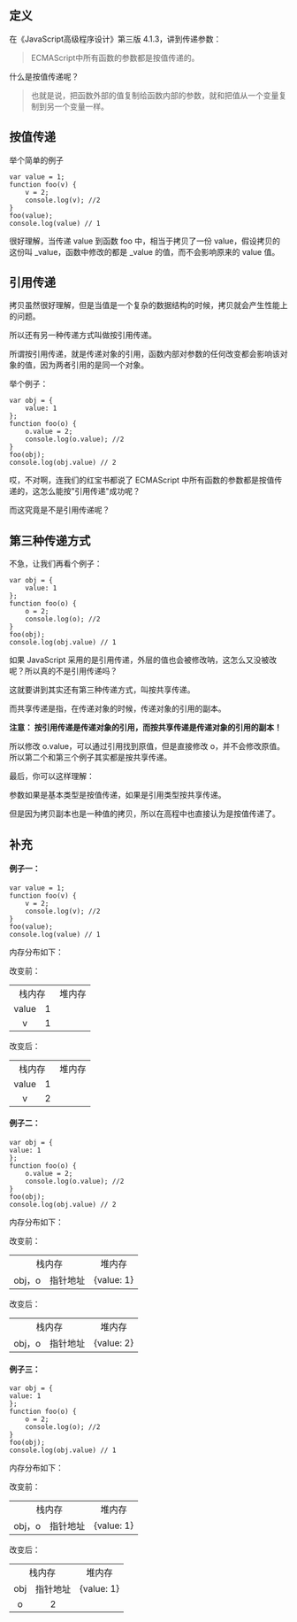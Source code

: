 **定义**
--- 
在《JavaScript高级程序设计》第三版 4.1.3，讲到传递参数：
> ECMAScript中所有函数的参数都是按值传递的。

什么是按值传递呢？
> 也就是说，把函数外部的值复制给函数内部的参数，就和把值从一个变量复制到另一个变量一样。

**按值传递**
--- 
举个简单的例子
```
var value = 1;
function foo(v) {
    v = 2;
    console.log(v); //2
}
foo(value);
console.log(value) // 1
```
很好理解，当传递 value 到函数 foo 中，相当于拷贝了一份 value，假设拷贝的这份叫 _value，函数中修改的都是 _value 的值，而不会影响原来的 value 值。

**引用传递**
---
拷贝虽然很好理解，但是当值是一个复杂的数据结构的时候，拷贝就会产生性能上的问题。

所以还有另一种传递方式叫做按引用传递。

所谓按引用传递，就是传递对象的引用，函数内部对参数的任何改变都会影响该对象的值，因为两者引用的是同一个对象。

举个例子：

```
var obj = {
    value: 1
};
function foo(o) {
    o.value = 2;
    console.log(o.value); //2
}
foo(obj);
console.log(obj.value) // 2
```

哎，不对啊，连我们的红宝书都说了 ECMAScript 中所有函数的参数都是按值传递的，这怎么能按"引用传递"成功呢？

而这究竟是不是引用传递呢？

**第三种传递方式**
---
不急，让我们再看个例子：

```
var obj = {
    value: 1
};
function foo(o) {
    o = 2;
    console.log(o); //2
}
foo(obj);
console.log(obj.value) // 1
```
如果 JavaScript 采用的是引用传递，外层的值也会被修改呐，这怎么又没被改呢？所以真的不是引用传递吗？

这就要讲到其实还有第三种传递方式，叫按共享传递。

而共享传递是指，在传递对象的时候，传递对象的引用的副本。

**注意： 按引用传递是传递对象的引用，而按共享传递是传递对象的引用的副本！**

所以修改 o.value，可以通过引用找到原值，但是直接修改 o，并不会修改原值。所以第二个和第三个例子其实都是按共享传递。

最后，你可以这样理解：

参数如果是基本类型是按值传递，如果是引用类型按共享传递。

但是因为拷贝副本也是一种值的拷贝，所以在高程中也直接认为是按值传递了。

**补充**
---
#### 例子一：
	
	var value = 1;
	function foo(v) {
	    v = 2;
	    console.log(v); //2
	}
	foo(value);
	console.log(value) // 1
	
内存分布如下：
	
改变前：
<table>
	<tr>
		<td colspan="2" align="center">栈内存</td><td colspan="2" align="center">堆内存</td>
	</tr>
	<tr>
		<td align="center">value</td><td align="center">1</td><td></td><td></td>
	</tr>
	<tr>
		<td align="center">v</td><td align="center">1</td><td></td><td></td>
	</tr>
</table>
改变后：
<table>
	<tr>
		<td colspan="2" align="center">栈内存</td><td colspan="2" align="center">堆内存</td>
	</tr>
	<tr>
		<td align="center">value</td><td align="center">1</td><td></td><td></td>
	</tr>
	<tr>
		<td align="center">v</td><td align="center">2</td><td></td><td></td>
	</tr>
</table>


#### 例子二：

	var obj = {
    value: 1
	};
	function foo(o) {
	    o.value = 2;
	    console.log(o.value); //2
	}
	foo(obj);
	console.log(obj.value) // 2
内存分布如下：

改变前：
<table>
	<tr>
		<td colspan="2" align="center">栈内存</td><td align="center">堆内存</td>
	</tr>
	<tr>
		<td align="center">obj，o</td><td align="center">		指针地址</td><td>{value: 1}</td>
	</tr>
</table>
改变后：
<table>
	<tr>
		<td colspan="2" align="center">栈内存</td><td align="center">堆内存</td>
	</tr>
	<tr>
		<td align="center">obj，o</td><td align="center">		指针地址</td><td>{value: 2}</td>
	</tr>
</table>


#### 例子三：
	var obj = {
    value: 1
	};
	function foo(o) {
	    o = 2;
	    console.log(o); //2
	}
	foo(obj);
	console.log(obj.value) // 1
内存分布如下：

改变前：
<table>
	<tr>
		<td colspan="2" align="center">栈内存</td><td align="center">堆内存</td>
	</tr>
	<tr>
		<td align="center">obj，o</td><td align="center">		指针地址</td><td>{value: 1}</td>
	</tr>
</table>
改变后：
<table>
	<tr>
		<td colspan="2" align="center">栈内存</td><td align="center">堆内存</td>
	</tr>
	<tr>
		<td align="center">obj</td><td align="center">		指针地址</td><td>{value: 1}</td>
	</tr>
	<tr>
		<td align="center">o</td><td align="center">		2</td><td></td>
	</tr>
</table>
